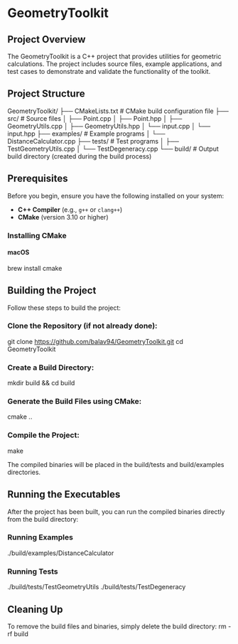 # GeometryToolkit

## Project Overview

The GeometryToolkit is a C++ project that provides utilities for geometric calculations. The project includes source files, example applications, and test cases to demonstrate and validate the functionality of the toolkit.

## Project Structure

GeometryToolkit/
├── CMakeLists.txt # CMake build configuration file
├── src/ # Source files
│ ├── Point.cpp
│ ├── Point.hpp
│ ├── GeometryUtils.cpp
│ ├── GeometryUtils.hpp
│ └── input.cpp
│ └── input.hpp
├── examples/ # Example programs
│ └── DistanceCalculator.cpp
├── tests/ # Test programs
│ ├── TestGeometryUtils.cpp
│ └── TestDegeneracy.cpp
└── build/ # Output build directory (created during the build process)


## Prerequisites

Before you begin, ensure you have the following installed on your system:

- **C++ Compiler** (e.g., `g++` or `clang++`)
- **CMake** (version 3.10 or higher)

### Installing CMake

#### macOS
brew install cmake


## Building the Project

Follow these steps to build the project:

### Clone the Repository (if not already done):
git clone https://github.com/balav94/GeometryToolkit.git
cd GeometryToolkit

### Create a Build Directory:
mkdir build && cd build

### Generate the Build Files using CMake:
cmake ..

### Compile the Project:
make

The compiled binaries will be placed in the build/tests and build/examples directories.

## Running the Executables

After the project has been built, you can run the compiled binaries directly from the build directory:

### Running Examples
./build/examples/DistanceCalculator

### Running Tests
./build/tests/TestGeometryUtils
./build/tests/TestDegeneracy

## Cleaning Up

To remove the build files and binaries, simply delete the build directory:
rm -rf build

